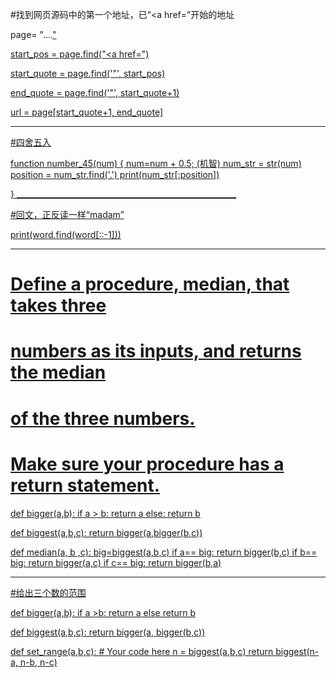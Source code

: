 #找到网页源码中的第一个地址，已“<a href=”开始的地址

page= "....<a href="https.....">"

start_pos = page.find("<a href=")

start_quote = page.find('"', start_pos)

end_quote = page.find('"', start_quote+1)

url = page[start_quote+1, end_quote]


  _______________________________________________________
#四舍五入

  function number_45(num)
  {
      num=num + 0.5;  (机智)
      num_str = str(num)
      position = num_str.find('.')
      print(num_str[:position])
  
  }
    _______________________________________________________
    
  #回文，正反读一样“madam”
  
  print(word.find(word[::-1]))
  
  _______________________________________________________
  # Define a procedure, median, that takes three
# numbers as its inputs, and returns the median
# of the three numbers.

# Make sure your procedure has a return statement.

def bigger(a,b):
    if a > b:
        return a
    else:
        return b

def biggest(a,b,c):
    return bigger(a,bigger(b,c))

def median(a, b ,c):
    big=biggest(a,b,c)
    if a== big:
      return bigger(b,c)
    if b== big:
      return bigger(a,c)
    if c== big:
      return bigger(b,a)
      
  _______________________________________________________
  #给出三个数的范围
  
  def bigger(a,b):
    if a >b:
        return a
    else 
        return b
        
def biggest(a,b,c):
    return bigger(a, bigger(b,c))
    
def set_range(a,b,c):
    # Your code here
    n = biggest(a,b,c)
    return biggest(n-a, n-b, n-c)
